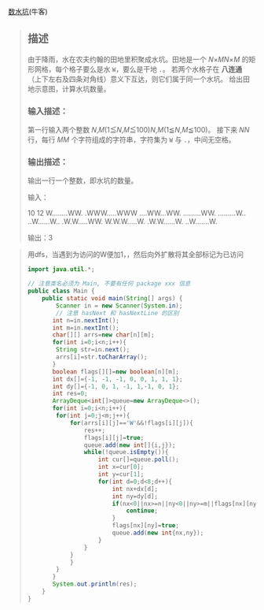 [数水坑](https://www.nowcoder.com/practice/664ca4289fcf457ba3109fdf4a7a1a05?tpId=386&tags=&title=&difficulty=0&judgeStatus=0&rp=0&sourceUrl=%2Fexam%2Foj)(牛客)

> ## 描述
>
> 由于降雨，水在农夫约翰的田地里积聚成水坑。田地是一个 𝑁×𝑀*N*×*M* 的矩形网格，每个格子要么是水 `W`，要么是干地 `.`。
> 若两个水格子在 **八连通** （上下左右及四条对角线）意义下互达，则它们属于同一个水坑。
> 给出田地示意图，计算水坑数量。
>
> ### 输入描述：
>
> 第一行输入两个整数 𝑁,𝑀(1≦𝑁,𝑀≦100)*N*,*M*(1≦*N*,*M*≦100)。
> 接下来 𝑁*N* 行，每行 𝑀*M* 个字符组成的字符串，字符集为 `W` 与 `.`，中间无空格。
>
> ### 输出描述：
>
> 输出一行一个整数，即水坑的数量。
>
> 输入：
>
> 10 12
> W........WW.
> .WWW.....WWW
> ....WW...WW.
> .........WW.
> .........W..
> ..W......W..
> .W.W.....WW.
> W.W.W.....W.
> .W.W......W.
> ..W.......W.
>
> 输出：3

> 用dfs，当遇到为访问的W便加1，，然后向外扩散将其全部标记为已访问
>
> ```java
> import java.util.*;
> 
> // 注意类名必须为 Main, 不要有任何 package xxx 信息
> public class Main {
>     public static void main(String[] args) {
>         Scanner in = new Scanner(System.in);
>         // 注意 hasNext 和 hasNextLine 的区别
>        int n=in.nextInt();
>        int m=in.nextInt();
>        char[][] arrs=new char[n][m];
>        for(int i=0;i<n;i++){
>         String str=in.next();
>         arrs[i]=str.toCharArray();
>        }
>        boolean flags[][]=new boolean[n][m];
>        int dx[]={-1, -1, -1, 0, 0, 1, 1, 1};
>        int dy[]={-1, 0, 1, -1, 1,-1, 0, 1};
>        int res=0;
>        ArrayDeque<int[]>queue=new ArrayDeque<>();
>        for(int i=0;i<n;i++){
>         for(int j=0;j<m;j++){
>             for(arrs[i][j]=='W'&&!flags[i][j]){
>                 res++;
>                 flags[i][j]=true;
>                 queue.add(new int[]{i,j});
>                 while(!queue.isEmpty()){
>                     int cur[]=queue.poll();
>                     int x=cur[0];
>                     int y=cur[1];
>                     for(int d=0;d<8;d++){
>                         int nx+dx[d];
>                         int ny=dy[d];
>                         if(nx<0||nx>=n||ny<0||ny>=m||flags[nx][ny]||arrs[nx][ny]!='W'){
>                             continue;
>                         }
>                         flags[nx][ny]=true;
>                         queue.add(new int{nx,ny});
>                     }
>                 }
>             }
>             }
>         }
>        }
>        System.out.println(res);
>     }
> }
> ```
>
> 